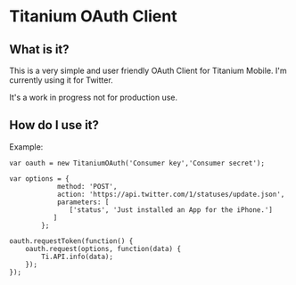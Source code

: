 Titanium OAuth Client
================================

What is it?
---------------------------------------
This is a very simple and user friendly OAuth Client for Titanium Mobile. I'm currently using it for Twitter.

It's a work in progress not for production use.

How do I use it?
---------------------------------------
Example:

	var oauth = new TitaniumOAuth('Consumer key','Consumer secret');
	
	var options = {
		        method: 'POST',
		        action: 'https://api.twitter.com/1/statuses/update.json',
		        parameters: [
		           ['status', 'Just installed an App for the iPhone.']
		       ]
		    };
	
	oauth.requestToken(function() {
		oauth.request(options, function(data) {
			Ti.API.info(data);
		});
	});





